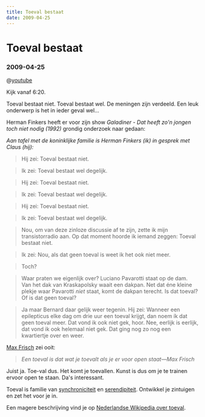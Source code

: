 ```yaml
---
title: Toeval bestaat
date: 2009-04-25
---
```


# Toeval bestaat
### 2009-04-25

@[youtube](https://youtu.be/X9Cwt3_i7Ok?t=385)

Kijk vanaf 6:20.

Toeval bestaat niet. Toeval bestaat wel. De meningen zijn verdeeld. Een leuk onderwerp is het in ieder geval wel…

Herman Finkers heeft er voor zijn show *Galadiner - Dat heeft zo'n jongen toch niet nodig (1992)* grondig onderzoek naar gedaan:

*Aan tafel met de koninklijke familie is Herman Finkers (ik) in gesprek met Claus (hij):*
> Hij zei: Toeval bestaat niet.

> Ik zei: Toeval bestaat wel degelijk.

> Hij zei: Toeval bestaat niet.

> Ik zei: Toeval bestaat wel degelijk.

> Hij zei: Toeval bestaat niet.

> Ik zei: Toeval bestaat wel degelijk.

> Nou, om van deze zinloze discussie af te zijn, zette ik mijn transistorradio aan. Op dat moment hoorde ik iemand zeggen: Toeval bestaat niet.

> Ik zei: Nou, als dat geen toeval is weet ik het ook niet meer.

> Toch?

> Waar praten we eigenlijk over? Luciano Pavarotti staat op de dam. Van het dak van Kraskapolsky waait een dakpan. Net dat éne kleine plekje waar Pavarotti *niet* staat, komt de dakpan terecht. Is dat toeval? Of is dat geen toeval?

> Ja maar Bernard daar gelijk weer tegenin. Hij zei: Wanneer een epilepticus elke dag om drie uur een toeval krijgt, dan noem ík dat geen toeval meer.
> Dat vond ik ook niet gek, hoor. Nee, eerlijk is eerlijk, dat vond ik ook helemaal niet gek. Dat ging nog zo nog een kwartiertje over en weer.

[Max Frisch](http://nl.wikipedia.org/wiki/Max_Frisch) zei ooit:

> *Een toeval is dat wat je toevalt als je er voor open staat—Max Frisch*

Juist ja. Toe-val dus. Het komt je toevallen. Kunst is dus om je te trainen ervoor open te staan. Da's interessant.

Toeval is familie van [synchroniciteit](http://nl.wikipedia.org/wiki/Synchroniciteit) en [serendipiteit](http://nl.wikipedia.org/wiki/Serendipiteit). Ontwikkel je zintuigen en zet het voor je in.

Een magere beschrijving vind je op [Nederlandse Wikipedia over toeval](http://nl.wikipedia.org/wiki/Toeval).